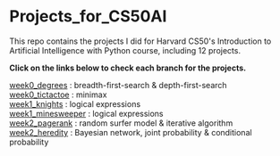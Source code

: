 # Projects_for_CS50AI  
This repo contains the projects I did for Harvard CS50's Introduction to Artificial Intelligence with Python course, including 12 projects.   
  
**Click on the links below to check each branch for the projects.**  
  
[week0_degrees](https://github.com/KingJJ676/Projects_for_CS50AI/tree/week0_degrees) : breadth-first-search & depth-first-search  
[week0_tictactoe](https://github.com/KingJJ676/Projects_for_CS50AI/tree/week0_tictactoe) : minimax  
[week1_knights](https://github.com/KingJJ676/Projects_for_CS50AI/tree/week1_knights) : logical expressions  
[week1_minesweeper](https://github.com/KingJJ676/Projects_for_CS50AI/tree/week1_minesweeper) : logical expressions   
[week2_pagerank](https://github.com/KingJJ676/Projects_for_CS50AI/tree/week2_pagerank) : random surfer model & iterative algorithm  
[week2_heredity](https://github.com/KingJJ676/Projects_for_CS50AI/tree/week2_heredity) : Bayesian network, joint probability & conditional probability  
  
